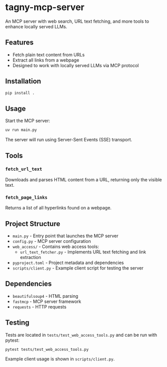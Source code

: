 # tagny-mcp-server
An MCP server with web search, URL text fetching, and more tools to enhance locally served LLMs.

## Features

- Fetch plain text content from URLs
- Extract all links from a webpage
- Designed to work with locally served LLMs via MCP protocol

## Installation

```bash
pip install .
```

## Usage

Start the MCP server:

```bash
uv run main.py
```

The server will run using Server-Sent Events (SSE) transport.

## Tools

### `fetch_url_text`
Downloads and parses HTML content from a URL, returning only the visible text.

### `fetch_page_links`
Returns a list of all hyperlinks found on a webpage.

## Project Structure

- `main.py` - Entry point that launches the MCP server
- `config.py` - MCP server configuration
- `web_access/` - Contains web access tools:
  - `url_text_fetcher.py` - Implements URL text fetching and link extraction
- `pyproject.toml` - Project metadata and dependencies
- `scripts/client.py` - Example client script for testing the server

## Dependencies

- `beautifulsoup4` - HTML parsing
- `fastmcp` - MCP server framework
- `requests` - HTTP requests

## Testing

Tests are located in `tests/test_web_access_tools.py` and can be run with pytest:

```bash
pytest tests/test_web_access_tools.py
```

Example client usage is shown in `scripts/client.py`.
